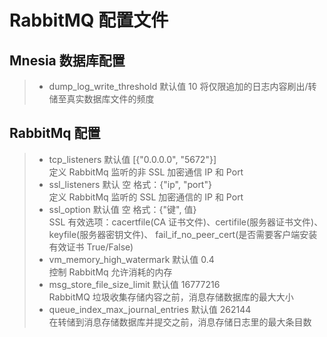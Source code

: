 # RabbitMQ 配置文件

## Mnesia 数据库配置
> - dump_log_write_threshold 默认值 10 将仅限追加的日志内容刷出/转储至真实数据库文件的频度

## RabbitMq 配置
> - tcp_listeners  默认值 \[{"0.0.0.0", "5672"}]<br/>
                   定义 RabbitMq 监听的非 SSL 加密通信 IP 和 Port
> - ssl_listeners  默认 空 格式：{"ip", "port"}<br/>
                   定义 RabbitMq 监听的 SSL 加密通信的 IP 和 Port
> - ssl_option     默认值 空 格式：{"键", 值}<br/>
                   SSL 有效选项：cacertfile(CA 证书文件)、certifile(服务器证书文件)、keyfile(服务器密钥文件)、
                   fail_if_no_peer_cert(是否需要客户端安装有效证书 True/False)
> - vm_memory_high_watermark 默认值 0.4 <br/>
                   控制 RabbitMq 允许消耗的内存
> - msg_store_file_size_limit 默认值 16777216  <br/>
                   RabbitMQ 垃圾收集存储内容之前，消息存储数据库的最大大小
> - queue_index_max_journal_entries 默认值 262144 <br/>
                   在转储到消息存储数据库并提交之前，消息存储日志里的最大条目数